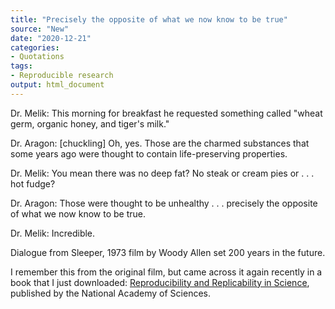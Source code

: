```yaml
---
title: "Precisely the opposite of what we now know to be true"
source: "New"
date: "2020-12-21"
categories:
- Quotations
tags:
- Reproducible research
output: html_document
---
```


Dr. Melik: This morning for breakfast he requested something called "wheat germ, organic honey, and tiger's milk."

Dr. Aragon: [chuckling] Oh, yes. Those are the charmed substances that some years ago were thought to contain life-preserving properties.

Dr. Melik: You mean there was no deep fat? No steak or cream pies or . . . hot fudge?

Dr. Aragon: Those were thought to be unhealthy . . . precisely the opposite of what we now know to be true.

Dr. Melik: Incredible. 

Dialogue from Sleeper, 1973 film by Woody Allen set 200 years in the future.

<!--more-->

I remember this from the original film, but came across it again recently in a book that I just downloaded: [Reproducibility and Replicability in Science](https://doi.org/10.17226/25303), published by the National Academy of Sciences.
